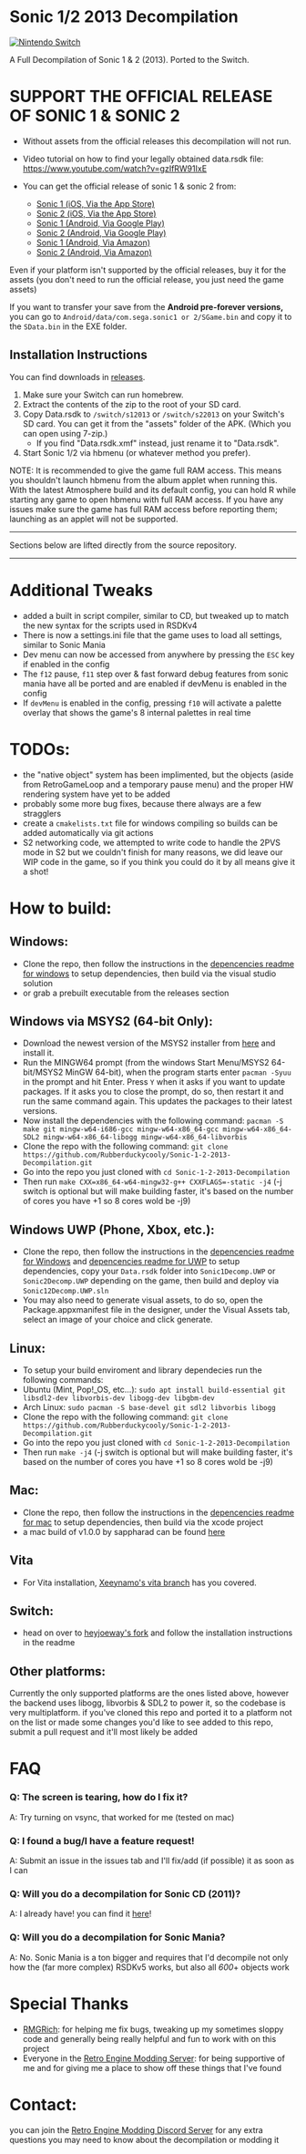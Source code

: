 # Sonic 1/2 2013 Decompilation

[![Nintendo Switch](https://github.com/heyjoeway/Sonic-1-2-2013-Decompilation/actions/workflows/switch.yml/badge.svg)](https://github.com/heyjoeway/Sonic-1-2-2013-Decompilation/actions/workflows/switch.yml)

A Full Decompilation of Sonic 1 & 2 (2013). Ported to the Switch.

# **SUPPORT THE OFFICIAL RELEASE OF SONIC 1 & SONIC 2**
+ Without assets from the official releases this decompilation will not run.
+ Video tutorial on how to find your legally obtained data.rsdk file: https://www.youtube.com/watch?v=gzIfRW91IxE

+ You can get the official release of sonic 1 & sonic 2 from:
  * [Sonic 1 (iOS, Via the App Store)](https://apps.apple.com/au/app/sonic-the-hedgehog-classic/id316050001)
  * [Sonic 2 (iOS, Via the App Store)](https://apps.apple.com/au/app/sonic-the-hedgehog-2-classic/id347415188)
  * [Sonic 1 (Android, Via Google Play)](https://play.google.com/store/apps/details?id=com.sega.sonic1px&hl=en_AU&gl=US)
  * [Sonic 2 (Android, Via Google Play)](https://play.google.com/store/apps/details?id=com.sega.sonic2.runner&hl=en_AU&gl=US)
  * [Sonic 1 (Android, Via Amazon)](https://www.amazon.com.au/Sega-of-America-Sonic-Hedgehog/dp/B00D74DVKM)
  * [Sonic 2 (Android, Via Amazon)](https://www.amazon.com.au/Sega-of-America-Sonic-Hedgehog/dp/B00HAPRVWS)

Even if your platform isn't supported by the official releases, buy it for the assets (you don't need to run the official release, you just need the game assets)

If you want to transfer your save from the **Android pre-forever versions,** you can go to `Android/data/com.sega.sonic1 or 2/SGame.bin` and copy it to the `SData.bin` in the EXE folder.

## Installation Instructions
You can find downloads in [releases](https://github.com/heyjoeway/Sonic-1-2-2013-Decompilation/releases).

1. Make sure your Switch can run homebrew.
2. Extract the contents of the zip to the root of your SD card.
3. Copy Data.rsdk to `/switch/s12013` or `/switch/s22013` on your Switch's SD card. You can get it from the "assets" folder of the APK. (Which you can open using 7-zip.)
    - If you find "Data.rsdk.xmf" instead, just rename it to "Data.rsdk".
4. Start Sonic 1/2 via hbmenu (or whatever method you prefer).

NOTE: It is recommended to give the game full RAM access. This means you shouldn't launch hbmenu from the album applet when running this. With the latest Atmosphere build and its default config, you can hold R while starting any game to open hbmenu with full RAM access. If you have any issues make sure the game has full RAM access before reporting them; launching as an applet will not be supported.

----

Sections below are lifted directly from the source repository.

-----

# Additional Tweaks
* added a built in script compiler, similar to CD, but tweaked up to match the new syntax for the scripts used in RSDKv4
* There is now a settings.ini file that the game uses to load all settings, similar to Sonic Mania
* Dev menu can now be accessed from anywhere by pressing the `ESC` key if enabled in the config
* The `f12` pause, `f11` step over & fast forward debug features from sonic mania have all be ported and are enabled if devMenu is enabled in the config
* If `devMenu` is enabled in the config, pressing `f10` will activate a palette overlay that shows the game's 8 internal palettes in real time

# TODOs:
* the "native object" system has been implimented, but the objects (aside from RetroGameLoop and a temporary pause menu) and the proper HW rendering system have yet to be added
* probably some more bug fixes, because there always are a few stragglers
* create a `cmakelists.txt` file for windows compiling so builds can be added automatically via git actions
* S2 networking code, we attempted to write code to handle the 2PVS mode in S2 but we couldn't finish for many reasons, we did leave our WIP code in the game, so if you think you could do it by all means give it a shot!

# How to build:
## Windows:
* Clone the repo, then follow the instructions in the [depencencies readme for windows](./dependencies/windows/dependencies.txt) to setup dependencies, then build via the visual studio solution
* or grab a prebuilt executable from the releases section

## Windows via MSYS2 (64-bit Only):

* Download the newest version of the MSYS2 installer from [here](https://www.msys2.org/) and install it.
* Run the MINGW64 prompt (from the windows Start Menu/MSYS2 64-bit/MSYS2 MinGW 64-bit), when the program starts enter `pacman -Syuu` in the prompt and hit Enter. Press `Y` when it asks if you want to update packages. If it asks you to close the prompt, do so, then restart it and run the same command again. This updates the packages to their latest versions.
* Now install the dependencies with the following command: `pacman -S make git mingw-w64-i686-gcc mingw-w64-x86_64-gcc mingw-w64-x86_64-SDL2 mingw-w64-x86_64-libogg mingw-w64-x86_64-libvorbis`
* Clone the repo with the following command: `git clone https://github.com/Rubberduckycooly/Sonic-1-2-2013-Decompilation.git`
* Go into the repo you just cloned with `cd Sonic-1-2-2013-Decompilation`
* Then run `make CXX=x86_64-w64-mingw32-g++ CXXFLAGS=-static -j4` (-j switch is optional but will make building faster, it's based on the number of cores you have +1 so 8 cores wold be -j9)

## Windows UWP (Phone, Xbox, etc.):
* Clone the repo, then follow the instructions in the [depencencies readme for Windows](./dependencies/windows/dependencies.txt) and [depencencies readme for UWP](./dependencies/windows-uwp/dependencies.txt) to setup dependencies, copy your `Data.rsdk` folder into `Sonic1Decomp.UWP` or `Sonic2Decomp.UWP` depending on the game, then build and deploy via `Sonic12Decomp.UWP.sln`
* You may also need to generate visual assets, to do so, open the Package.appxmanifest file in the designer, under the Visual Assets tab, select an image of your choice and click generate.

## Linux:
* To setup your build enviroment and library dependecies run the following commands:
* Ubuntu (Mint, Pop!_OS, etc...): `sudo apt install build-essential git libsdl2-dev libvorbis-dev libogg-dev libgbm-dev`
* Arch Linux: `sudo pacman -S base-devel git sdl2 libvorbis libogg`
* Clone the repo with the following command: `git clone https://github.com/Rubberduckycooly/Sonic-1-2-2013-Decompilation.git`
* Go into the repo you just cloned with `cd Sonic-1-2-2013-Decompilation`
* Then run `make -j4` (-j switch is optional but will make building faster, it's based on the number of cores you have +1 so 8 cores wold be -j9)

## Mac:
* Clone the repo, then follow the instructions in the [depencencies readme for mac](./dependencies/mac/dependencies.txt) to setup dependencies, then build via the xcode project
* a mac build of v1.0.0 by sappharad can be found [here](https://github.com/Sappharad/Sonic-1-2-2013-Decompilation/releases/tag/1.0.0mac)

## Vita
* For Vita installation, [Xeeynamo's vita branch](https://github.com/xeeynamo/Sonic-1-2-2013-Decompilation) has you covered.
## Switch:
* head on over to [heyjoeway's fork](https://github.com/heyjoeway/Sonic-1-2-2013-Decompilation) and follow the installation instructions in the readme

## Other platforms:
Currently the only supported platforms are the ones listed above, however the backend uses libogg, libvorbis & SDL2 to power it, so the codebase is very multiplatform.
if you've cloned this repo and ported it to a platform not on the list or made some changes you'd like to see added to this repo, submit a pull request and it'll most likely be added

# FAQ
### Q: The screen is tearing, how do I fix it?
A: Try turning on vsync, that worked for me (tested on mac)

### Q: I found a bug/I have a feature request!
A: Submit an issue in the issues tab and I'll fix/add (if possible) it as soon as I can

### Q: Will you do a decompilation for Sonic CD (2011)?
A: I already have! you can find it [here](https://github.com/Rubberduckycooly/Sonic-CD-11-Decompilation)!

### Q: Will you do a decompilation for Sonic Mania?
A: No. Sonic Mania is a ton bigger and requires that I'd decompile not only how the (far more complex) RSDKv5 works, but also all _600_+ objects work

# Special Thanks
* [RMGRich](https://github.com/MGRich): for helping me fix bugs, tweaking up my sometimes sloppy code and generally being really helpful and fun to work with on this project
* Everyone in the [Retro Engine Modding Server](https://dc.railgun.works/retroengine): for being supportive of me and for giving me a place to show off these things that I've found

# Contact:
you can join the [Retro Engine Modding Discord Server](https://dc.railgun.works/retroengine) for any extra questions you may need to know about the decompilation or modding it
